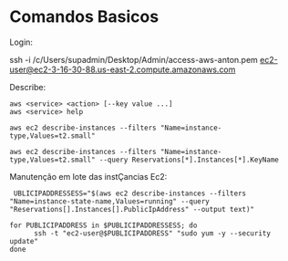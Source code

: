 # Comandos Basicos

Login:

ssh -i /c/Users/supadmin/Desktop/Admin/access-aws-anton.pem ec2-user@ec2-3-16-30-88.us-east-2.compute.amazonaws.com 

Describe:
```
aws <service> <action> [--key value ...]
aws <service> help

aws ec2 describe-instances --filters "Name=instance-type,Values=t2.small"

aws ec2 describe-instances --filters "Name=instance-type,Values=t2.small" --query Reservations[*].Instances[*].KeyName

```

Manutenção em lote das instÇancias Ec2:
```
 UBLICIPADDRESSESS="$(aws ec2 describe-instances --filters "Name=instance-state-name,Values=running" --query "Reservations[].Instances[].PublicIpAddress" --output text)"

for PUBLICIPADDRESS in $PUBLICIPADDRESSESS; do
	  ssh -t "ec2-user@$PUBLICIPADDRESS" "sudo yum -y --security update"
done
```



